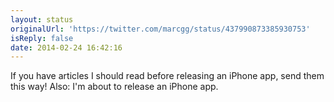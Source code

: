 ```yaml
---
layout: status
originalUrl: 'https://twitter.com/marcgg/status/437990873385930753'
isReply: false
date: 2014-02-24 16:42:16
---
```


If you have articles I should read before releasing an iPhone app, send them this way! Also: I'm about to release an iPhone app.
